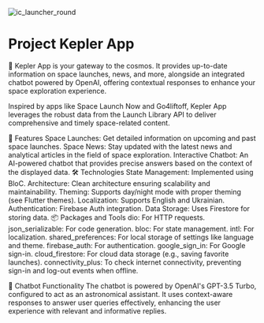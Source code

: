 
 ![ic_launcher_round](https://user-images.githubusercontent.com/87064627/227796621-c135771d-8554-40aa-b913-9aa6c96a5cf3.png)

 
 
# Project Kepler App 
📖 Kepler App is your gateway to the cosmos. It provides up-to-date information on space launches, news, and more, alongside an integrated chatbot powered by OpenAI, offering contextual responses to enhance your space exploration experience.

Inspired by apps like Space Launch Now and Go4liftoff, Kepler App leverages the robust data from the Launch Library API to deliver comprehensive and timely space-related content.

🌌 Features
Space Launches: Get detailed information on upcoming and past space launches.
Space News: Stay updated with the latest news and analytical articles in the field of space exploration.
Interactive Chatbot: An AI-powered chatbot that provides precise answers based on the context of the displayed data.
🛠️ Technologies
State Management: Implemented using BloC.
Architecture: Clean architecture ensuring scalability and maintainability.
Theming: Supports day/night mode with proper theming (see Flutter themes).
Localization: Supports English and Ukrainian.
Authentication: Firebase Auth integration.
Data Storage: Uses Firestore for storing data.
📦 Packages and Tools
dio: For HTTP requests.
json_serializable: For code generation.
bloc: For state management.
intl: For localization.
shared_preferences: For local storage of settings like language and theme.
firebase_auth: For authentication.
google_sign_in: For Google sign-in.
cloud_firestore: For cloud data storage (e.g., saving favorite launches).
connectivity_plus: To check internet connectivity, preventing sign-in and log-out events when offline.

🤖 Chatbot Functionality
The chatbot is powered by OpenAI's GPT-3.5 Turbo, configured to act as an astronomical assistant. It uses context-aware responses to answer user queries effectively, enhancing the user experience with relevant and informative replies.
